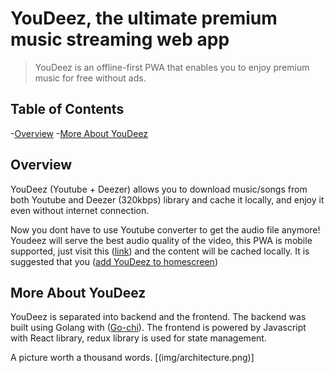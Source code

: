 # YouDeez, the ultimate premium music streaming web app

> YouDeez is an offline-first PWA that enables you to enjoy premium music for free without ads.

## Table of Contents
-[Overview](#overview)
-[More About YouDeez](#more-about-YouDeez)



## Overview
YouDeez (Youtube + Deezer) allows you to download music/songs from both Youtube and Deezer (320kbps) library and cache it locally, and enjoy it even without internet connection.

Now you dont have to use Youtube converter to get the audio file anymore! Youdeez will serve the best audio quality of the video, this PWA is mobile supported, just visit this ([link](https://moon004.github.io/YouDeez/)) and the content will be cached locally. It is suggested that you ([add YouDeez to homescreen](https://www.howtogeek.com/196087/how-to-add-websites-to-the-home-screen-on-any-smartphone-or-tablet/))

## More About YouDeez
YouDeez is separated into backend and the frontend. The backend was built using Golang with ([Go-chi](https://github.com/go-chi/chi)). The frontend is powered by Javascript with React library, redux library is used for state management.

A picture worth a thousand words.
[(img/architecture.png)]